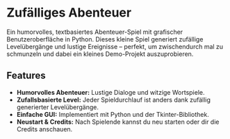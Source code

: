 # Zufälliges Abenteuer

Ein humorvolles, textbasiertes Abenteuer-Spiel mit grafischer Benutzeroberfläche in Python. Dieses kleine Spiel generiert zufällige Levelübergänge und lustige Ereignisse – perfekt, um zwischendurch mal zu schmunzeln und dabei ein kleines Demo-Projekt auszuprobieren.

## Features

- **Humorvolles Abenteuer:** Lustige Dialoge und witzige Wortspiele.
- **Zufallsbasierte Level:** Jeder Spieldurchlauf ist anders dank zufällig generierter Levelübergänge.
- **Einfache GUI:** Implementiert mit Python und der Tkinter-Bibliothek.
- **Neustart & Credits:** Nach Spielende kannst du neu starten oder dir die Credits anschauen.
